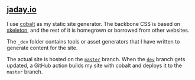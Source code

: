 ## [jaday.io](https://jaday.io)

I use [cobalt](https://cobalt-org.github.io/) as my static site generator. The backbone CSS is based on [skeleton](http://getskeleton.com/), and the rest of it is homegrown or borrowed from other websites.

The `_dev` folder contains tools or asset generators that I have written to generate content for the site.

The actual site is hosted on the [`master`](https://github.com/z2oh/z2oh.github.io/tree/master) branch. When the [`dev`](https://github.com/z2oh/z2oh.github.io/) branch gets updated, a GitHub action builds my site with cobalt and deploys it to the `master` branch.
